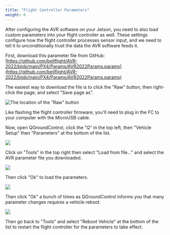 ```yaml
---
title: "Flight Controller Parameters"
weight: 6
---
```


After configuring the AVR software on your Jetson,
you need to also load custom parameters into your flight controller as well.
These settings configure how the flight controller processes sensor input,
and we need to tell it to unconditionally trust the data the AVR software feeds it.

First, download this parameter file from GitHub:
[https://github.com/bellflight/AVR-2022/blob/main/PX4/Params/AVR2022Params.params](https://github.com/bellflight/AVR-2022/blob/main/PX4/Params/AVR2022Params.params)

The easiest way to download the file is to click the "Raw" button,
then right-click the page, and select "Save page as".

![The location of the "Raw" button](2022-05-20-11-47-18.png)

Like flashing the flight controller firmware, you'll need to plug in the FC
to your computer with the MicroUSB cable.

Now, open QGroundControl, click the "Q" in the top left, then
"Vehicle Setup" then "Parameters" at the bottom of the list.

![](image.png)

Click on "Tools" in the top right then select "Load from file..."
and select the AVR parameter file you downloaded.

![](image1.png)

Then click "Ok" to load the parameters.

![](image2.png)

Then click "Ok" a bunch of times as QGroundControl informs
you that many parameter changes requires a vehicle reboot.

![](image3.png)

Then go back to "Tools" and select "Reboot Vehicle" at the
bottom of the list to restart the flight controller for the parameters to take effect.
